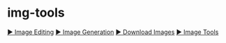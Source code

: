 # img-tools
[► Image Editing](►%20Image%20Editing.md)
[► Image Generation](►%20Image%20Generation.md)
[► Download Images](►%20Download%20Images.md)
[► Image Tools](►%20Image%20Tools.md)